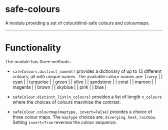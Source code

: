 # safe-colours
A module providing a set of colourblind-safe colours and colourmaps.

***

# Functionality
The module has three methods:
- `safeColours.distinct_named()` provides a dictionary of up to 13 different colours, all with unique names.
The available colour names are:
| navy      |
| cyan      |
| turquoise |
| green     |
| olive     |
| sandstone |
| coral     |
| maroon    |
| magenta   |
| brown     |
| skyblue   |
| pink      |
| blue      |

- `safeColour.distinct_list(n_colours)` provides a list of length `n_colours` where the choices of colours maximise the contrast.

- `safeColour.colourmap(maptype, invert=False)` provides a choice of three colour maps. The `maptype` choices are: `diverging`, `heat`, `rainbow`. Setting `invert=True` reverses the colour sequence.